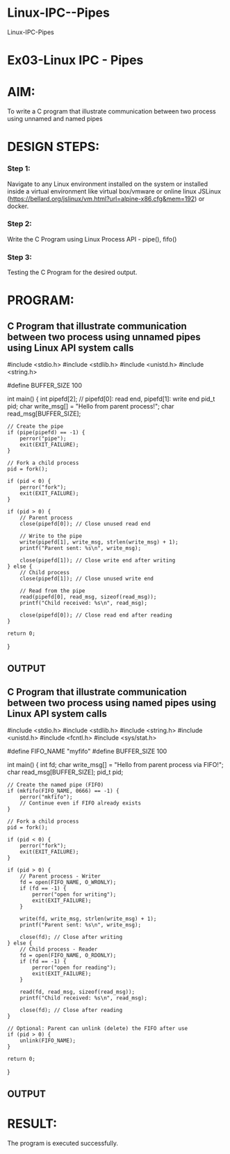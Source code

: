 # Linux-IPC--Pipes
Linux-IPC-Pipes


# Ex03-Linux IPC - Pipes

# AIM:
To write a C program that illustrate communication between two process using unnamed and named pipes

# DESIGN STEPS:

### Step 1:

Navigate to any Linux environment installed on the system or installed inside a virtual environment like virtual box/vmware or online linux JSLinux (https://bellard.org/jslinux/vm.html?url=alpine-x86.cfg&mem=192) or docker.

### Step 2:

Write the C Program using Linux Process API - pipe(), fifo()

### Step 3:

Testing the C Program for the desired output. 

# PROGRAM:

## C Program that illustrate communication between two process using unnamed pipes using Linux API system calls
#include <stdio.h>
#include <stdlib.h>
#include <unistd.h>
#include <string.h>

#define BUFFER_SIZE 100

int main() {
    int pipefd[2];  // pipefd[0]: read end, pipefd[1]: write end
    pid_t pid;
    char write_msg[] = "Hello from parent process!";
    char read_msg[BUFFER_SIZE];

    // Create the pipe
    if (pipe(pipefd) == -1) {
        perror("pipe");
        exit(EXIT_FAILURE);
    }

    // Fork a child process
    pid = fork();

    if (pid < 0) {
        perror("fork");
        exit(EXIT_FAILURE);
    }

    if (pid > 0) {
        // Parent process
        close(pipefd[0]); // Close unused read end

        // Write to the pipe
        write(pipefd[1], write_msg, strlen(write_msg) + 1);
        printf("Parent sent: %s\n", write_msg);

        close(pipefd[1]); // Close write end after writing
    } else {
        // Child process
        close(pipefd[1]); // Close unused write end

        // Read from the pipe
        read(pipefd[0], read_msg, sizeof(read_msg));
        printf("Child received: %s\n", read_msg);

        close(pipefd[0]); // Close read end after reading
    }

    return 0;
}





## OUTPUT


## C Program that illustrate communication between two process using named pipes using Linux API system calls
#include <stdio.h>
#include <stdlib.h>
#include <string.h>
#include <unistd.h>
#include <fcntl.h>
#include <sys/stat.h>

#define FIFO_NAME "myfifo"
#define BUFFER_SIZE 100

int main() {
    int fd;
    char write_msg[] = "Hello from parent process via FIFO!";
    char read_msg[BUFFER_SIZE];
    pid_t pid;

    // Create the named pipe (FIFO)
    if (mkfifo(FIFO_NAME, 0666) == -1) {
        perror("mkfifo");
        // Continue even if FIFO already exists
    }

    // Fork a child process
    pid = fork();

    if (pid < 0) {
        perror("fork");
        exit(EXIT_FAILURE);
    }

    if (pid > 0) {
        // Parent process - Writer
        fd = open(FIFO_NAME, O_WRONLY);
        if (fd == -1) {
            perror("open for writing");
            exit(EXIT_FAILURE);
        }

        write(fd, write_msg, strlen(write_msg) + 1);
        printf("Parent sent: %s\n", write_msg);

        close(fd); // Close after writing
    } else {
        // Child process - Reader
        fd = open(FIFO_NAME, O_RDONLY);
        if (fd == -1) {
            perror("open for reading");
            exit(EXIT_FAILURE);
        }

        read(fd, read_msg, sizeof(read_msg));
        printf("Child received: %s\n", read_msg);

        close(fd); // Close after reading
    }

    // Optional: Parent can unlink (delete) the FIFO after use
    if (pid > 0) {
        unlink(FIFO_NAME);
    }

    return 0;
}




## OUTPUT


# RESULT:
The program is executed successfully.
